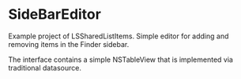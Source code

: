 SideBarEditor
=============

Example project of LSSharedListItems. Simple editor for adding and removing items in the Finder sidebar.

The interface contains a simple NSTableView that is implemented via traditional datasource.
